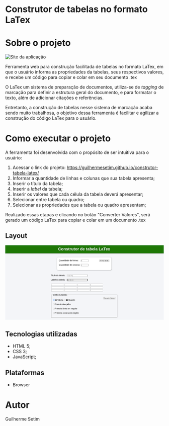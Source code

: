 # Construtor de tabelas no formato LaTex

# Sobre o projeto

![Site da aplicação](https://guilhermesetim.github.io/construtor-tabela-latex/)

Ferramenta web para construção facilitada de tabelas no formato LaTex, em que o usuário informa as propriedades da tabelas, seus respectivos valores, e recebe um código para copiar e colar em seu documento .tex

O LaTex um sistema de preparação de documentos, utiliza-se de *tagging* de marcação para definir a estrutura geral do documento, e para formatar o texto, além de adicionar citações e referências. 

Entretanto, a construção de tabelas nesse sistema de marcação acaba sendo muito trabalhosa, o objetivo dessa ferramenta é facilitar e agilizar a construção do código LaTex para o usuário.

# Como executar o projeto
A ferramenta foi desenvolvida com o propósito de ser intuitiva para o usuário:
1. Acessar o link do projeto: https://guilhermesetim.github.io/construtor-tabela-latex/
2. Informar a quantidade de linhas e colunas que sua tabela apresenta;
3. Inserir o título da tabela;
4. Inserir a *label* da tabela;
5. Inserir os valores que cada célula da tabela deverá apresentar;
6. Selecionar entre tabela ou quadro;
7. Selecionar as propriedades que a tabela ou quadro apresentam;

Realizado essas etapas e clicando no botão "Converter Valores",  será gerado um código LaTex para copiar e colar em um documento .tex

## Layout
![Jogo](assets/imagem.png) 


## Tecnologias utilizadas
- HTML 5;
- CSS 3;
- JavaScript;


## Plataformas
- Browser


# Autor

Guilherme Setim